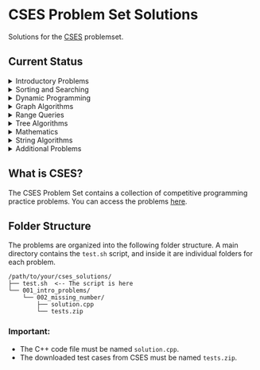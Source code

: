 # CSES Problem Set Solutions

Solutions for the [CSES](https://cses.fi/problemset/) problemset.

## Current Status

<details><summary>Introductory Problems</summary>
<p>

- [x] - [Weird Algorithm](https://cses.fi/problemset/task/1068)
- [x] - [Missing Number](https://cses.fi/problemset/task/1083)
- [x] - [Repetitions](https://cses.fi/problemset/task/1069)
- [ ] - [Increasing Array](https://cses.fi/problemset/task/1094)
- [ ] - [Permutations](https://cses.fi/problemset/task/1070)
- [ ] - [Number Spiral](https://cses.fi/problemset/task/1071)
- [ ] - [Two Knights](https://cses.fi/problemset/task/1072)
- [ ] - [Two Sets](https://cses.fi/problemset/task/1092)
- [ ] - [Bit Strings](https://cses.fi/problemset/task/1617)
- [ ] - [Trailing Zeros](https://cses.fi/problemset/task/1618)
- [ ] - [Coin Piles](https://cses.fi/problemset/task/1754)
- [ ] - [Palindrome Reorder](https://cses.fi/problemset/task/1755)
- [ ] - [Creating Strings I](https://cses.fi/problemset/task/1622)
- [ ] - [Apple Division](https://cses.fi/problemset/task/1623)
- [ ] - [Chessboard and Queens](https://cses.fi/problemset/task/1624)
- [ ] - [Grid Paths](https://cses.fi/problemset/task/1625)

</p>
</details>
<details><summary>Sorting and Searching</summary>
<p>

- [ ] - [Distinct Numbers](https://cses.fi/problemset/task/1621)
- [ ] - [Apartments](https://cses.fi/problemset/task/1084)
- [ ] - [Ferris Wheel](https://cses.fi/problemset/task/1090)
- [ ] - [Concert Tickets](https://cses.fi/problemset/task/1091)
- [ ] - [Restaurant Customers](https://cses.fi/problemset/task/1619)
- [ ] - [Movie Festival](https://cses.fi/problemset/task/1629)
- [ ] - [Sum of Two Values](https://cses.fi/problemset/task/1640)
- [ ] - [Maximum Subarray Sum](https://cses.fi/problemset/task/1643)
- [ ] - [Stick Lengths](https://cses.fi/problemset/task/1074)
- [ ] - [Playlist](https://cses.fi/problemset/task/1141)
- [ ] - [Towers](https://cses.fi/problemset/task/1073)
- [ ] - [Traffic Lights](https://cses.fi/problemset/task/1163)
- [ ] - [Room Allocation](https://cses.fi/problemset/task/1164)
- [ ] - [Factory Machines](https://cses.fi/problemset/task/1620)
- [ ] - [Tasks and Deadlines](https://cses.fi/problemset/task/1630)
- [ ] - [Reading Books](https://cses.fi/problemset/task/1631)
- [ ] - [Sum of Three Values](https://cses.fi/problemset/task/1641)
- [ ] - [Sum of Four Values](https://cses.fi/problemset/task/1642)
- [ ] - [Nearest Smaller Values](https://cses.fi/problemset/task/1645)
- [ ] - [Subarray Sums I](https://cses.fi/problemset/task/1660)
- [ ] - [Subarray Sums II](https://cses.fi/problemset/task/1661)
- [ ] - [Subarray Divisibility](https://cses.fi/problemset/task/1662)
- [ ] - [Array Division](https://cses.fi/problemset/task/1085)
- [ ] - [Sliding Median](https://cses.fi/problemset/task/1076)
- [ ] - [Sliding Cost](https://cses.fi/problemset/task/1077)
- [ ] - [Movie Festival II](https://cses.fi/problemset/task/1632)
- [ ] - [Maximum Subarray Sum II](https://cses.fi/problemset/task/1644)

</p>
</details>
<details><summary>Dynamic Programming</summary>
<p>

- [ ] - [Dice Combinations](https://cses.fi/problemset/task/1633)
- [ ] - [Minimizing Coins](https://cses.fi/problemset/task/1634)
- [ ] - [Coin Combinations I](https://cses.fi/problemset/task/1635)
- [ ] - [Coin Combinations II](https://cses.fi/problemset/task/1636)
- [ ] - [Removing Digits](https://cses.fi/problemset/task/1637)
- [ ] - [Grid Paths](https://cses.fi/problemset/task/1638)
- [ ] - [Book Shop](https://cses.fi/problemset/task/1158)
- [ ] - [Array Description](https://cses.fi/problemset/task/1746)
- [ ] - [Edit Distance](https://cses.fi/problemset/task/1639)
- [ ] - [Rectangle Cutting](https://cses.fi/problemset/task/1744)
- [ ] - [Money Sums](https://cses.fi/problemset/task/1745)
- [ ] - [Removal Game](https://cses.fi/problemset/task/1097)
- [ ] - [Two Sets II](https://cses.fi/problemset/task/1093)
- [ ] - [Increasing Subsequence](https://cses.fi/problemset/task/1145)
- [ ] - [Projects](https://cses.fi/problemset/task/1140)

</p>
</details>
<details><summary>Graph Algorithms</summary>
<p>

- [ ] - [Counting Rooms](https://cses.fi/problemset/task/1192)
- [ ] - [Labyrinth](https://cses.fi/problemset/task/1193)
- [ ] - [Building Roads](https://cses.fi/problemset/task/1666)
- [ ] - [Message Route](https://cses.fi/problemset/task/1667)
- [ ] - [Building Teams](https://cses.fi/problemset/task/1668)
- [ ] - [Round Trip](https://cses.fi/problemset/task/1669)
- [ ] - [Monsters](https://cses.fi/problemset/task/1194)
- [ ] - [Shortest Routes I](https://cses.fi/problemset/task/1671)
- [ ] - [Shortest Routes II](https://cses.fi/problemset/task/1672)
- [ ] - [High Score](https://cses.fi/problemset/task/1673)
- [ ] - [Flight Discount](https://cses.fi/problemset/task/1195)
- [ ] - [Cycle Finding](https://cses.fi/problemset/task/1197)
- [ ] - [Flight Routes](https://cses.fi/problemset/task/1196)
- [ ] - [Round Trip II](https://cses.fi/problemset/task/1678)
- [ ] - [Course Schedule](https://cses.fi/problemset/task/1679)
- [ ] - [Longest Flight Route](https://cses.fi/problemset/task/1680)
- [ ] - [Game Routes](https://cses.fi/problemset/task/1681)
- [ ] - [Investigation](https://cses.fi/problemset/task/1202)
- [ ] - [Planets Queries I](https://cses.fi/problemset/task/1750)
- [ ] - [Planets Queries II](https://cses.fi/problemset/task/1160)
- [ ] - [Planets Cycles](https://cses.fi/problemset/task/1751)
- [ ] - [Road Reparation](https://cses.fi/problemset/task/1675)
- [ ] - [Road Construction](https://cses.fi/problemset/task/1676)
- [ ] - [Flight Routes Check](https://cses.fi/problemset/task/1682)
- [ ] - [Planets and Kingdoms](https://cses.fi/problemset/task/1683)
- [ ] - [Giant Pizza](https://cses.fi/problemset/task/1684)
- [ ] - [Coin Collector](https://cses.fi/problemset/task/1686)
- [ ] - [Mail Delivery](https://cses.fi/problemset/task/1691)
- [ ] - [De Bruijn Sequence](https://cses.fi/problemset/task/1692)
- [ ] - [Teleporters Path](https://cses.fi/problemset/task/1693)
- [ ] - [Hamiltonian Flights](https://cses.fi/problemset/task/1690)
- [ ] - [Knight's Tour](https://cses.fi/problemset/task/1689)
- [ ] - [Download Speed](https://cses.fi/problemset/task/1694)
- [ ] - [Police Chase](https://cses.fi/problemset/task/1695)
- [ ] - [School Dance](https://cses.fi/problemset/task/1696)
- [ ] - [Distinct Routes](https://cses.fi/problemset/task/1711)

</p>
</details>
<details><summary>Range Queries</summary>
<p>

- [ ] - [Range Sum Queries I](https://cses.fi/problemset/task/1646)
- [ ] - [Range Minimum Queries I](https://cses.fi/problemset/task/1647)
- [ ] - [Range Sum Queries II](https://cses.fi/problemset/task/1648)
- [ ] - [Range Minimum Queries II](https://cses.fi/problemset/task/1649)
- [ ] - [Range Xor Queries](https://cses.fi/problemset/task/1650)
- [ ] - [Range Update Queries](https://cses.fi/problemset/task/1651)
- [ ] - [Forest Queries](https://cses.fi/problemset/task/1652)
- [ ] - [Hotel Queries](https://cses.fi/problemset/task/1143)
- [ ] - [List Removals](https://cses.fi/problemset/task/1749)
- [ ] - [Salary Queries](https://cses.fi/problemset/task/1144)
- [ ] - [Subarray Sum Queries](https://cses.fi/problemset/task/1190)
- [ ] - [Distinct Values Queries](https://cses.fi/problemset/task/1734)
- [ ] - [Forest Queries II](https://cses.fi/problemset/task/1739)
- [ ] - [Range Updates and Sums](https://cses.fi/problemset/task/1735)
- [ ] - [Polynomial Queries](https://cses.fi/problemset/task/1736)
- [ ] - [Range Queries and Copies](https://cses.fi/problemset/task/1737)

</p>
</details>
<details><summary>Tree Algorithms</summary>
<p>

- [ ] - [Subordinates](https://cses.fi/problemset/task/1674)
- [ ] - [Tree Matching](https://cses.fi/problemset/task/1130)
- [ ] - [Tree Diameter](https://cses.fi/problemset/task/1131)
- [ ] - [Tree Distances I](https://cses.fi/problemset/task/1132)
- [ ] - [Tree Distances II](https://cses.fi/problemset/task/1133)
- [ ] - [Company Queries I](https://cses.fi/problemset/task/1687)
- [ ] - [Company Queries II](https://cses.fi/problemset/task/1688)
- [ ] - [Distance Queries](https://cses.fi/problemset/task/1135)
- [ ] - [Counting Paths](https://cses.fi/problemset/task/1136)
- [ ] - [Subtree Queries](https://cses.fi/problemset/task/1137)
- [ ] - [Path Queries](https://cses.fi/problemset/task/1138)
- [ ] - [Distinct Colors](https://cses.fi/problemset/task/1139)

</p>
</details>
<details><summary>Mathematics</summary>
<p>

- [ ] - [Exponentiation](https://cses.fi/problemset/task/1095)
- [ ] - [Exponentiation II](https://cses.fi/problemset/task/1712)
- [ ] - [Counting Divisors](https://cses.fi/problemset/task/1713)
- [ ] - [Common Divisors](https://cses.fi/problemset/task/1081)
- [ ] - [Sum of Divisors](https://cses.fi/problemset/task/1082)
- [ ] - [Binomial Coefficients](https://cses.fi/problemset/task/1079)
- [ ] - [Creating Strings II](https://cses.fi/problemset/task/1715)
- [ ] - [Distributing Apples](https://cses.fi/problemset/task/1716)
- [ ] - [Christmas Party](https://cses.fi/problemset/task/1717)
- [ ] - [Fibonacci Numbers](https://cses.fi/problemset/task/1722)
- [ ] - [Throwing Dice](https://cses.fi/problemset/task/1096)
- [ ] - [Graph Paths I](https://cses.fi/problemset/task/1723)
- [ ] - [Graph Paths II](https://cses.fi/problemset/task/1724)
- [ ] - [Dice Probability](https://cses.fi/problemset/task/1725)
- [ ] - [Moving Robots](https://cses.fi/problemset/task/1726)
- [ ] - [Candy Lottery](https://cses.fi/problemset/task/1727)
- [ ] - [Inversion Probability](https://cses.fi/problemset/task/1728)
- [ ] - [Stick Game](https://cses.fi/problemset/task/1729)
- [ ] - [Nim Game I](https://cses.fi/problemset/task/1730)
- [ ] - [Nim Game II](https://cses.fi/problemset/task/1098)
- [ ] - [Stair Game](https://cses.fi/problemset/task/1099)

</p>
</details>
<details><summary>String Algorithms</summary>
<p>

- [ ] - [Word Combinations](https://cses.fi/problemset/task/1731)
- [ ] - [String Matching](https://cses.fi/problemset/task/1753)
- [ ] - [Finding Borders](https://cses.fi/problemset/task/1732)
- [ ] - [Finding Periods](https://cses.fi/problemset/task/1733)
- [ ] - [Minimal Rotation](https://cses.fi/problemset/task/1110)
- [ ] - [Longest Palindrome](https://cses.fi/problemset/task/1111)
- [ ] - [Required Substring](https://cses.fi/problemset/task/1112)

</p>
</details>
<details><summary>Additional Problems</summary>
<p>

- [ ] - [Shortest Subsequence](https://cses.fi/problemset/task/1087)
- [ ] - [Counting Bits](https://cses.fi/problemset/task/1146)
- [ ] - [Swap Game](https://cses.fi/problemset/task/1670)
- [ ] - [Meet in the Middle](https://cses.fi/problemset/task/1628)
- [ ] - [Prüfer Code](https://cses.fi/problemset/task/1134)
- [ ] - [Edge Directions](https://cses.fi/problemset/task/1756)
- [ ] - [Advertisement](https://cses.fi/problemset/task/1142)
- [ ] - [Elevator Rides](https://cses.fi/problemset/task/1653)
- [ ] - [Maximum Xor Subarray](https://cses.fi/problemset/task/1655)
- [ ] - [Movie Festival Queries](https://cses.fi/problemset/task/1664)
- [ ] - [Chess Tournament](https://cses.fi/problemset/task/1697)
- [ ] - [Tree Traversals](https://cses.fi/problemset/task/1702)
- [ ] - [Network Renovation](https://cses.fi/problemset/task/1704)
- [ ] - [Graph Girth](https://cses.fi/problemset/task/1707)
- [ ] - [Intersection Points](https://cses.fi/problemset/task/1740)
- [ ] - [String Reorder](https://cses.fi/problemset/task/1743)
- [ ] - [Pyramid Array](https://cses.fi/problemset/task/1747)
- [ ] - [Increasing Subsequence II](https://cses.fi/problemset/task/1748)
- [ ] - [String Removals](https://cses.fi/problemset/task/1149)
- [ ] - [Bit Inversions](https://cses.fi/problemset/task/1188)
- [ ] - [Writing Numbers](https://cses.fi/problemset/task/1086)
- [ ] - [String Transform](https://cses.fi/problemset/task/1113)
- [ ] - [Maximum Building I](https://cses.fi/problemset/task/1147)
- [ ] - [Sorting Methods](https://cses.fi/problemset/task/1162)
- [ ] - [Cyclic Array](https://cses.fi/problemset/task/1191)
- [ ] - [Food Division](https://cses.fi/problemset/task/1189)
- [ ] - [Bit Problem](https://cses.fi/problemset/task/1654)
- [ ] - [Swap Round Sorting](https://cses.fi/problemset/task/1698)
- [ ] - [Tree Isomorphism I](https://cses.fi/problemset/task/1700)
- [ ] - [Critical Cities](https://cses.fi/problemset/task/1703)
- [ ] - [School Excursion](https://cses.fi/problemset/task/1706)
- [ ] - [Coin Grid](https://cses.fi/problemset/task/1709)
- [ ] - [Robot Path](https://cses.fi/problemset/task/1742)
- [ ] - [Course Schedule II](https://cses.fi/problemset/task/1757)
- [ ] - [Empty String](https://cses.fi/problemset/task/1080)
- [ ] - [Grid Paths](https://cses.fi/problemset/task/1078)
- [ ] - [Book Shop II](https://cses.fi/problemset/task/1159)
- [ ] - [Network Breakdown](https://cses.fi/problemset/task/1677)
- [ ] - [Visiting Cities](https://cses.fi/problemset/task/1203)
- [ ] - [Number Grid](https://cses.fi/problemset/task/1157)
- [ ] - [Maximum Building II](https://cses.fi/problemset/task/1148)
- [ ] - [Stick Divisions](https://cses.fi/problemset/task/1161)
- [ ] - [Coding Company](https://cses.fi/problemset/task/1665)
- [ ] - [Flight Route Requests](https://cses.fi/problemset/task/1699)
- [ ] - [Tree Isomorphism II](https://cses.fi/problemset/task/1701)
- [ ] - [Forbidden Cities](https://cses.fi/problemset/task/1705)
- [ ] - [Area of Rectangles](https://cses.fi/problemset/task/1741)
- [ ] - [Creating Offices](https://cses.fi/problemset/task/1752)
- [ ] - [Permutations II](https://cses.fi/problemset/task/1075)
- [ ] - [New Flight Routes](https://cses.fi/problemset/task/1685)

</p>
</details>

## What is CSES?

The CSES Problem Set contains a collection of competitive programming practice problems. You can access the problems [here](https://cses.fi/problemset/).

## Folder Structure

The problems are organized into the following folder structure. A main directory contains the `test.sh` script, and inside it are individual folders for each problem.

```
/path/to/your/cses_solutions/
├── test.sh  <-- The script is here
└── 001_intro_problems/
    └── 002_missing_number/
        ├── solution.cpp
        └── tests.zip
```

### Important:

- The C++ code file must be named `solution.cpp`.
- The downloaded test cases from CSES must be named `tests.zip`.
